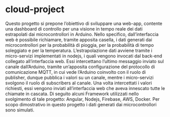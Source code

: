 # cloud-project
Questo progetto si prepone l’obiettivo di sviluppare una web-app, contente una dashboard di controllo per una visione in tempo reale dei dati estrapolati dai microcontrollori in Arduino. Nello specifico, dall’interfaccia web è possibile richiamare, tramite apposita casella, i dati generati dai microcontrollori per la probabilità di pioggia, per la probabilità di tempo soleggiato e per la temperatura. L’estrapolazione dati avviene tramite i micro-servizi implementati in nodejs, i quali vengono invocati dal back-end collegato all’interfaccia web. Essi intercettano l’ultimo messaggio inviato sul canale dall’Arduino, tramite un’apposita configurazione del protocollo di comunicazione MQTT, in cui vede l’Arduino coinvolto con il ruolo di publisher, dunque pubblica i valori su un canale, mentre i micro-servizi svolgono il ruolo di subscribers al canale. Una volta intercettati i valori richiesti, essi vengono inviati all’interfaccia web che aveva innescato tutte le chiamate in cascata. Di seguito alcuni Framework utilizzati nello svolgimento di tale progetto: Angular, Nodejs, Firebase, AWS, Docker. Per scopo dimostrativo in questo progetto i dati generati dai microcontrollori sono simulati.
